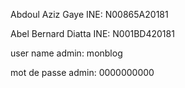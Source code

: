Abdoul Aziz Gaye
INE: N00865A20181

Abel Bernard Diatta
INE: N001BD420181

user name admin: monblog

mot de passe admin: 0000000000
